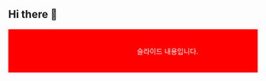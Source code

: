 ## Hi there 👋
<div style="background-color: #ff0000; color: #fff; padding: 20px;">
  <p align="right" style="padding-right: 100px;">
    슬라이드 내용입니다.
  </p>
</div>
<!--
**gocdu/gocdu** is a ✨ _special_ ✨ repository because its `README.md` (this file) appears on your GitHub profile.

Here are some ideas to get you started:

- 🔭 I’m currently working on ...
- 🌱 I’m currently learning ...
- 👯 I’m looking to collaborate on ...
- 🤔 I’m looking for help with ...
- 💬 Ask me about ...
- 📫 How to reach me: ...
- 😄 Pronouns: ...
- ⚡ Fun fact: ...
-->
